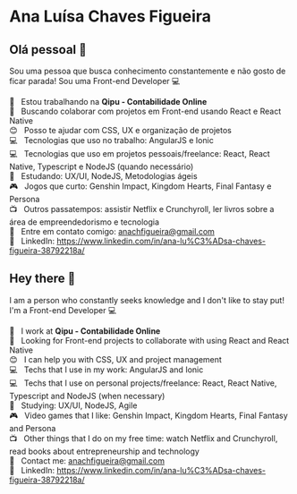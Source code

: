 # Ana Luísa Chaves Figueira

## Olá pessoal 👋
Sou uma pessoa que busca conhecimento constantemente e não gosto de ficar parada!
Sou uma Front-end Developer :computer:

 :office:  &nbsp; Estou trabalhando na **Qipu - Contabilidade Online**
 <br/> :purple_heart: &nbsp; Buscando colaborar com projetos em Front-end usando React e React Native
 <br/> :blush: &nbsp; Posso te ajudar com CSS, UX e organização de projetos
 <br/> :computer: &nbsp; Tecnologias que uso no trabalho: AngularJS e Ionic
 <br/> :computer: &nbsp; Tecnologias que uso em projetos pessoais/freelance: React, React Native, Typescript e NodeJS (quando necessário)
 <br/> :book:  &nbsp; Estudando: UX/UI, NodeJS, Metodologias ágeis
 <br/> :video_game:  &nbsp; Jogos que curto: Genshin Impact, Kingdom Hearts, Final Fantasy e Persona
 <br/> :tv:  &nbsp; Outros passatempos: assistir Netflix e Crunchyroll, ler livros sobre a área de empreendedorismo e tecnologia 
 <br/> :email: &nbsp; Entre em contato comigo: anachfigueira@gmail.com
 <br/> :link: &nbsp; LinkedIn: https://www.linkedin.com/in/ana-lu%C3%ADsa-chaves-figueira-38792218a/

## Hey there 👋
I am a person who constantly seeks knowledge and I don't like to stay put!
I'm a Front-end Developer :computer:

 :office:  &nbsp; I work at **Qipu - Contabilidade Online**
 <br/> :purple_heart: &nbsp; Looking for Front-end projects to collaborate with using React and React Native
 <br/> :blush: &nbsp; I can help you with CSS, UX and project management
 <br/> :computer: &nbsp; Techs that I use in my work: AngularJS and Ionic
 <br/> :computer: &nbsp; Techs that I use on personal projects/freelance: React, React Native, Typescript and NodeJS (when necessary)
 <br/> :book:  &nbsp; Studying: UX/UI, NodeJS, Agile
 <br/> :video_game:  &nbsp; Video games that I like: Genshin Impact, Kingdom Hearts, Final Fantasy and Persona
 <br/> :tv:  &nbsp; Other things that I do on my free time: watch Netflix and Crunchyroll, read books about entrepreneurship and technology 
 <br/> :email: &nbsp; Contact me: anachfigueira@gmail.com
 <br/> :link: &nbsp; LinkedIn: https://www.linkedin.com/in/ana-lu%C3%ADsa-chaves-figueira-38792218a/
